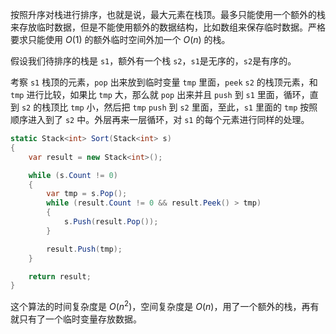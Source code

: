 按照升序对栈进行排序，也就是说，最大元素在栈顶。最多只能使用一个额外的栈来存放临时数据，但是不能使用额外的数据结构，比如数组来保存临时数据。严格要求只能使用 $O(1)$ 的额外临时空间外加一个 $O(n)$ 的栈。

假设我们待排序的栈是 `s1`，额外有一个栈 `s2`，`s1`是无序的，`s2`是有序的。

考察 `s1` 栈顶的元素，`pop` 出来放到临时变量 `tmp` 里面，`peek` `s2` 的栈顶元素，和 `tmp` 进行比较，如果比 `tmp` 大，那么就 `pop` 出来并且 `push` 到 `s1` 里面，循环，直到 `s2` 的栈顶比 `tmp` 小，然后把 `tmp` `push` 到 `s2` 里面，至此，`s1` 里面的 `tmp` 按照顺序进入到了 `s2` 中。外层再来一层循环，对 `s1` 的每个元素进行同样的处理。

``` csharp
static Stack<int> Sort(Stack<int> s)
{
    var result = new Stack<int>();

    while (s.Count != 0)
    {
        var tmp = s.Pop();
        while (result.Count != 0 && result.Peek() > tmp)
        {
            s.Push(result.Pop());
        }

        result.Push(tmp);
    }

    return result;
}
```

这个算法的时间复杂度是 $O(n^2)$，空间复杂度是 $O(n)$，用了一个额外的栈，再有就只有了一个临时变量存放数据。
